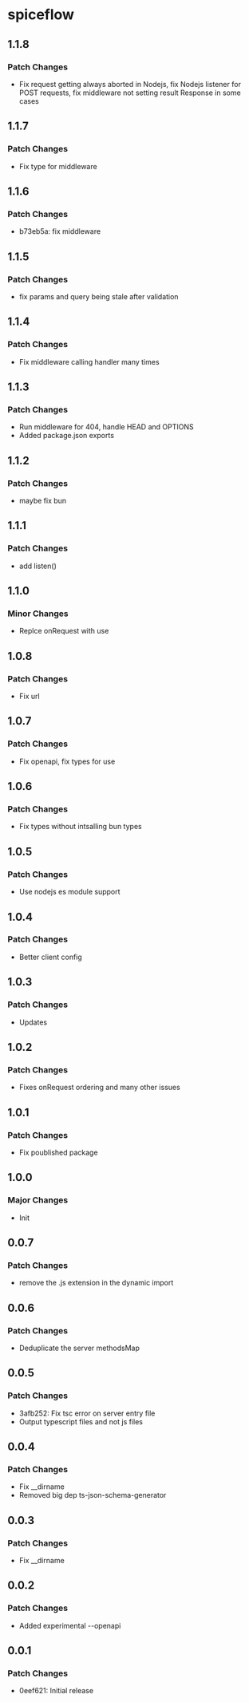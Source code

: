 # spiceflow

## 1.1.8

### Patch Changes

-   Fix request getting always aborted in Nodejs, fix Nodejs listener for POST requests, fix middleware not setting result Response in some cases

## 1.1.7

### Patch Changes

-   Fix type for middleware

## 1.1.6

### Patch Changes

-   b73eb5a: fix middleware

## 1.1.5

### Patch Changes

-   fix params and query being stale after validation

## 1.1.4

### Patch Changes

-   Fix middleware calling handler many times

## 1.1.3

### Patch Changes

-   Run middleware for 404, handle HEAD and OPTIONS
-   Added package.json exports

## 1.1.2

### Patch Changes

-   maybe fix bun

## 1.1.1

### Patch Changes

-   add listen()

## 1.1.0

### Minor Changes

-   Replce onRequest with use

## 1.0.8

### Patch Changes

-   Fix url

## 1.0.7

### Patch Changes

-   Fix openapi, fix types for use

## 1.0.6

### Patch Changes

-   Fix types without intsalling bun types

## 1.0.5

### Patch Changes

-   Use nodejs es module support

## 1.0.4

### Patch Changes

-   Better client config

## 1.0.3

### Patch Changes

-   Updates

## 1.0.2

### Patch Changes

-   Fixes onRequest ordering and many other issues

## 1.0.1

### Patch Changes

-   Fix poublished package

## 1.0.0

### Major Changes

-   Init

## 0.0.7

### Patch Changes

-   remove the .js extension in the dynamic import

## 0.0.6

### Patch Changes

-   Deduplicate the server methodsMap

## 0.0.5

### Patch Changes

-   3afb252: Fix tsc error on server entry file
-   Output typescript files and not js files

## 0.0.4

### Patch Changes

-   Fix \_\_dirname
-   Removed big dep ts-json-schema-generator

## 0.0.3

### Patch Changes

-   Fix \_\_dirname

## 0.0.2

### Patch Changes

-   Added experimental --openapi

## 0.0.1

### Patch Changes

-   0eef621: Initial release
